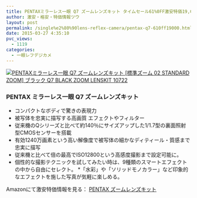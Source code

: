```yaml
---
title: PENTAXミラーレス一眼 Q7 ズームレンズキット タイムセール61%0FF激安特価19,000円台！送料無料！
author: 激安・格安・特価情報ツウ
layout: post
permalink: /single%e2%80%90lens-reflex-camera/pentax-q7-610ff19000.html
date: 2015-03-27 4:35:10
pvc_views:
  - 1119
categories:
  - 一眼レフデジカメ
---
```

<div class="img-bg2 img_L">
<a href="http://www.amazon.co.jp/exec/obidos/ASIN/B00DDETE0C/tokkajohotsu-22/ref=nosim/" name="amanatulink" target="_blank"><img src="http://ecx.images-amazon.com/images/I/51qFFia32zL._SL160_.jpg" alt="PENTAXミラーレス一眼 Q7 ズームレンズキット [標準ズーム 02 STANDARD ZOOM] ブラック Q7 BLACK ZOOM LENSKIT 10722" style="border: none;" /></a>
</div>

### PENTAX ミラーレス一眼 Q7 ズームレンズキット

* コンパクトなボディで驚きの表現力
* 被写体を忠実に描写する高画質  エフェクトやフィルター
* 従来機のQシリーズと比べて約140％にサイズアップした1/1.7型の裏面照射型CMOSセンサーを搭載
* 有効1240万画素という高い解像度で被写体の細かなディティール・質感まで忠実に描写
* 従来機と比べて倍の最高でISO12800という高感度撮影まで設定可能に。
* 個性的な撮影テクニックを試してみたい時は、9種類のスマートエフェクトの中から自由にセレクト。
*「水彩」や「ソリッドモノカラー」など印象的なエフェクトを施した写真が気軽に楽しめる。

Amazonにて激安特価情報を見る： <span class="fs150p"><a href="http://www.amazon.co.jp/exec/obidos/ASIN/B00DDETE0C/tokkajohotsu-22/ref=nosim/" target="_blank">PENTAX ズームレンズキット</a></span>
